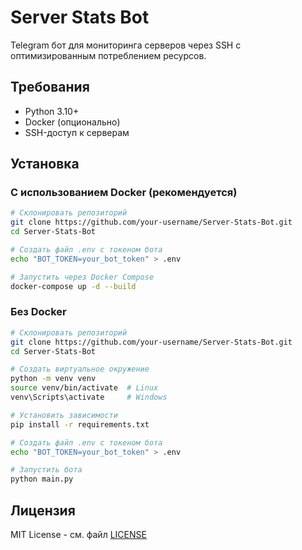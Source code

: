 # Server Stats Bot

Telegram бот для мониторинга серверов через SSH с оптимизированным потреблением ресурсов.

## Требования

- Python 3.10+
- Docker (опционально)
- SSH-доступ к серверам

## Установка

### С использованием Docker (рекомендуется)

```bash
# Склонировать репозиторий
git clone https://github.com/your-username/Server-Stats-Bot.git
cd Server-Stats-Bot

# Создать файл .env с токеном бота
echo "BOT_TOKEN=your_bot_token" > .env

# Запустить через Docker Compose
docker-compose up -d --build
```

### Без Docker

```bash
# Склонировать репозиторий
git clone https://github.com/your-username/Server-Stats-Bot.git
cd Server-Stats-Bot

# Создать виртуальное окружение
python -m venv venv
source venv/bin/activate  # Linux
venv\Scripts\activate     # Windows

# Установить зависимости
pip install -r requirements.txt

# Создать файл .env с токеном бота
echo "BOT_TOKEN=your_bot_token" > .env

# Запустить бота
python main.py
```

## Лицензия

MIT License - см. файл [LICENSE](LICENSE)

